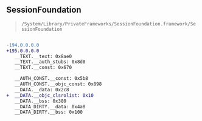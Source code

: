 ## SessionFoundation

> `/System/Library/PrivateFrameworks/SessionFoundation.framework/SessionFoundation`

```diff

-194.0.0.0.0
+195.0.0.0.0
   __TEXT.__text: 0x8ae0
   __TEXT.__auth_stubs: 0x8d0
   __TEXT.__const: 0x670

   __AUTH_CONST.__const: 0x5b8
   __AUTH_CONST.__objc_const: 0x898
   __DATA.__data: 0x2c8
+  __DATA.__objc_clsrolist: 0x10
   __DATA.__bss: 0x380
   __DATA_DIRTY.__data: 0x4a8
   __DATA_DIRTY.__bss: 0x100

```
